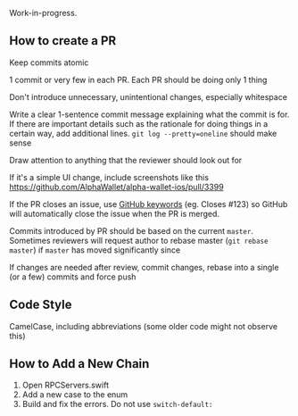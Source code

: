 Work-in-progress.

How to create a PR
---
Keep commits atomic

1 commit or very few in each PR. Each PR should be doing only 1 thing

Don't introduce unnecessary, unintentional changes, especially whitespace

Write a clear 1-sentence commit message explaining what the commit is for. If there are important details such as the rationale for doing things in a certain way, add additional lines. `git log --pretty=oneline` should make sense

Draw attention to anything that the reviewer should look out for

If it's a simple UI change, include screenshots like this https://github.com/AlphaWallet/alpha-wallet-ios/pull/3399

If the PR closes an issue, use [GitHub keywords](https://docs.github.com/en/issues/tracking-your-work-with-issues/linking-a-pull-request-to-an-issue) (eg. Closes #123) so GitHub will automatically close the issue when the PR is merged.

Commits introduced by PR should be based on the current `master`. Sometimes reviewers will request author to rebase master (`git rebase master`) if `master` has moved significantly since

If changes are needed after review, commit changes, rebase into a single (or a few) commits and force push

Code Style
---
CamelCase, including abbreviations (some older code might not observe this)

How to Add a New Chain
---
1. Open RPCServers.swift
2. Add a new case to the enum
3. Build and fix the errors. Do not use `switch-default:`
